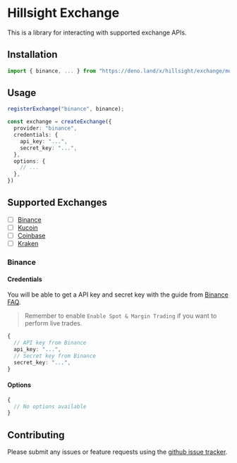 # Hillsight Exchange
This is a library for interacting with supported exchange APIs.

## Installation

```ts
import { binance, ... } from "https://deno.land/x/hillsight/exchange/mod.ts";
```

## Usage

```ts
registerExchange("binance", binance);

const exchange = createExchange({
  provider: "binance",
  credentials: {
    api_key: "...",
    secret_key: "...",
  },
  options: {
    // ...
  },
})
```

## Supported Exchanges

- [ ] [Binance](https://www.binance.com/)
- [ ] [Kucoin](https://www.kucoin.com/)
- [ ] [Coinbase](https://www.coinbase.com/)
- [ ] [Kraken](https://www.kraken.com/)

### Binance

#### Credentials

You will be able to get a API key and secret key with the guide from [Binance FAQ](https://www.binance.com/en/support/faq/360002502072).

> Remember to enable `Enable Spot & Margin Trading` if you want to perform live trades.

```ts
{
  // API key from Binance
  api_key: "...",
  // Secret key from Binance
  secret_key: "...",
}
```

#### Options

```ts
{
  // No options available
}
```

## Contributing

Please submit any issues or feature requests using the [github issue tracker](https://github.com/hillsight/exchange/issues).